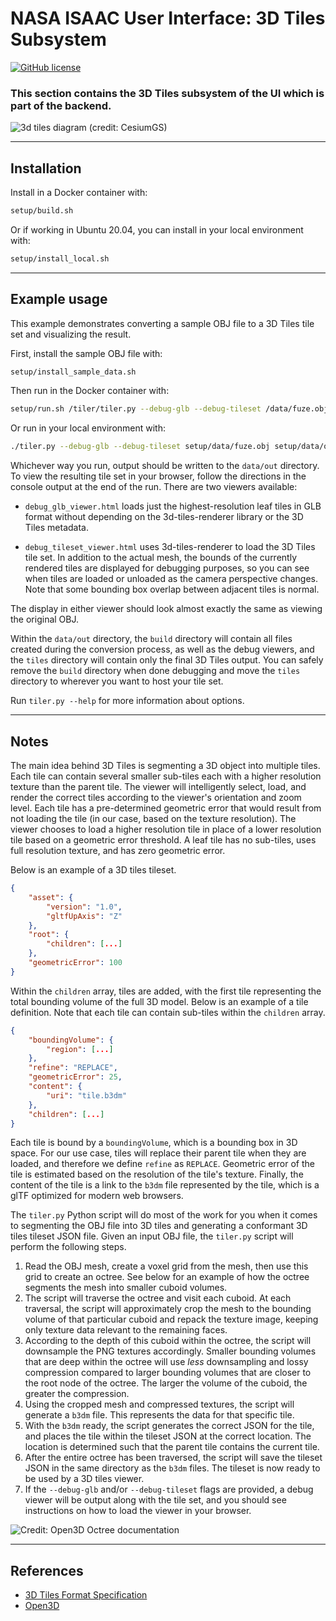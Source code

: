 # NASA ISAAC User Interface: 3D Tiles Subsystem

[![GitHub license](https://img.shields.io/github/license/nasa/isaac_user_interface)](https://github.com/nasa/isaac_user_interface/blob/master/LICENSE)

### This section contains the 3D Tiles subsystem of the UI which is part of the backend.

![3d tiles diagram (credit: CesiumGS)](https://raw.githubusercontent.com/CesiumGS/3d-tiles/main/specification/figures/tree.png)

---

## Installation

Install in a Docker container with:
```bash
setup/build.sh
```

Or if working in Ubuntu 20.04, you can install in your local environment with:
```bash
setup/install_local.sh
```

---

## Example usage

This example demonstrates converting a sample OBJ file to a 3D Tiles
tile set and visualizing the result.

First, install the sample OBJ file with:
```bash
setup/install_sample_data.sh
```

Then run in the Docker container with:
```bash
setup/run.sh /tiler/tiler.py --debug-glb --debug-tileset /data/fuze.obj /data/out
```

Or run in your local environment with:
```bash
./tiler.py --debug-glb --debug-tileset setup/data/fuze.obj setup/data/out
```

Whichever way you run, output should be written to the `data/out`
directory.  To view the resulting tile set in your browser, follow the
directions in the console output at the end of the run. There are two
viewers available:

- `debug_glb_viewer.html` loads just the highest-resolution leaf tiles
   in GLB format without depending on the 3d-tiles-renderer library
   or the 3D Tiles metadata.

- `debug_tileset_viewer.html` uses 3d-tiles-renderer to load the 3D
   Tiles tile set. In addition to the actual mesh, the bounds of the
   currently rendered tiles are displayed for debugging purposes, so you
   can see when tiles are loaded or unloaded as the camera perspective
   changes. Note that some bounding box overlap between adjacent tiles
   is normal.

The display in either viewer should look almost exactly the same as
viewing the original OBJ.

Within the `data/out` directory, the `build` directory will contain all
files created during the conversion process, as well as the debug
viewers, and the `tiles` directory will contain only the final 3D Tiles
output. You can safely remove the `build` directory when done debugging
and move the `tiles` directory to wherever you want to host your tile
set.

Run `tiler.py --help` for more information about options.

---

## Notes

The main idea behind 3D Tiles is segmenting a 3D object into multiple tiles. Each tile can contain several smaller sub-tiles each with a higher resolution texture than the parent tile. The viewer will intelligently select, load, and render the correct tiles according to the viewer's orientation and zoom level. Each tile has a pre-determined geometric error that would result from not loading the tile (in our case, based on the texture resolution). The viewer chooses to load a higher resolution tile in place of a lower resolution tile based on a geometric error threshold. A leaf tile has no sub-tiles, uses full resolution texture, and has zero geometric error.

Below is an example of a 3D tiles tileset.

```json
{
    "asset": {
        "version": "1.0",
        "gltfUpAxis": "Z"
    },
    "root": {
        "children": [...]
    },
    "geometricError": 100
}
```

Within the `children` array, tiles are added, with the first tile representing the total bounding volume of the full 3D model. Below is an example of a tile definition. Note that each tile can contain sub-tiles within the `children` array.

```json
{
    "boundingVolume": {
        "region": [...]
    },
    "refine": "REPLACE",
    "geometricError": 25,
    "content": {
        "uri": "tile.b3dm"
    },
    "children": [...]
}
```

Each tile is bound by a `boundingVolume`, which is a bounding box in 3D space. For our use case, tiles will replace their parent tile when they are loaded, and therefore we define `refine` as `REPLACE`. Geometric error of the tile is estimated based on the resolution of the tile's texture. Finally, the content of the tile is a link to the `b3dm` file represented by the tile, which is a glTF optimized for modern web browsers.

The `tiler.py` Python script will do most of the work for you when it comes to segmenting the OBJ file into 3D tiles and generating a conformant 3D tiles tileset JSON file. Given an input OBJ file, the `tiler.py` script will perform the following steps.

1. Read the OBJ mesh, create a voxel grid from the mesh, then use this grid to create an octree. See below for an example of how the octree segments the mesh into smaller cuboid volumes.
2. The script will traverse the octree and visit each cuboid. At each traversal, the script will approximately crop the mesh to the bounding volume of that particular cuboid and repack the texture image, keeping only texture data relevant to the remaining faces.
3. According to the depth of this cuboid within the octree, the script will downsample the PNG textures accordingly. Smaller bounding volumes that are deep within the octree will use *less* downsampling and lossy compression compared to larger bounding volumes that are closer to the root node of the octree. The larger the volume of the cuboid, the greater the compression.
4. Using the cropped mesh and compressed textures, the script will generate a `b3dm` file. This represents the data for that specific tile.
5. With the `b3dm` ready, the script generates the correct JSON for the tile, and places the tile within the tileset JSON at the correct location. The location is determined such that the parent tile contains the current tile.
6. After the entire octree has been traversed, the script will save the tileset JSON in the same directory as the `b3dm` files. The tileset is now ready to be used by a 3D tiles viewer.
7. If the `--debug-glb` and/or `--debug-tileset` flags are provided, a debug viewer will be output along with the tile set, and you should see instructions on how to load the viewer in your browser.

![Credit: Open3D Octree documentation](http://www.open3d.org/docs/latest/_images/tutorial_geometry_octree_5_3.png)

---

## References

* [3D Tiles Format Specification](https://github.com/CesiumGS/3d-tiles/tree/main/specification)
* [Open3D](http://www.open3d.org/docs/release/)
